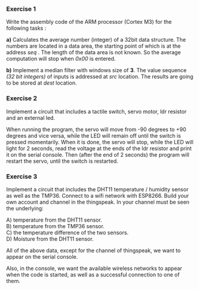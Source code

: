 
### Exercise 1
Write the assembly code of the ARM processor (Cortex M3) for the following tasks :

__a)__   Calculates the average number (integer) of a 32bit data structure. The numbers are located in a data area, the starting point of which is at the address _*seq*_ . The length of the data area is not known. So the average computation will stop when _*0x00*_ is entered.

__b)__  Implement a median filter with windows size of __3__. The value sequence _(32 bit integers)_ of inputs is addressed at _*src*_ location. The results are going to be stored at _*dest*_ location.

### Exercise 2
Implement a circuit that includes a tactile switch, servo motor, ldr resistor and an external led.  

When running the program, the servo will move from -90 degrees to +90 degrees and vice versa, while the LED will remain off until the switch is pressed momentarily. When it is done, the servo will stop, while the LED will light for 2 seconds, read the voltage at the ends of the ldr resistor and print it on the serial console. Then (after the end of 2 seconds) the program will restart the servo, until the switch is restarted.  


### Exercise 3
Implement a circuit that includes the DHT11 temperature / humidity sensor as well as the TMP36. Connect to a wifi network with ESP8266. Build your own account and channel in the thingspeak.
In your channel must be seen the underlying:

A) temperature from the DHT11 sensor.  
B) temperature from the TMP36 sensor.  
C) the temperature difference of the two sensors.  
D) Moisture from the DHT11 sensor.  

All of the above data, except for the channel of thingspeak, we want to appear on the serial console.

Also, in the console, we want the available wireless networks to appear when the code is started, as well as a successful connection to one of them.
